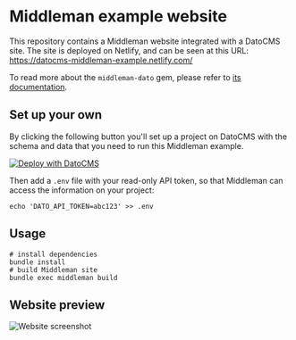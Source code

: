 # Middleman example website

This repository contains a Middleman website integrated with a DatoCMS site. The site is deployed on Netlify, and can be seen at this URL: https://datocms-middleman-example.netlify.com/

To read more about the `middleman-dato` gem, please refer to [its documentation](https://github.com/datocms/middleman-dato).

## Set up your own

By clicking the following button you'll set up a project on DatoCMS with the schema and data that you need to run this Middleman example.

[![Deploy with DatoCMS](https://dashboard.datocms.com/deploy/button.svg)](https://dashboard.datocms.com/deploy?repo=datocms/middleman-example)

Then add a `.env` file with your read-only API token, so that Middleman can access the information on your project:

`echo 'DATO_API_TOKEN=abc123' >> .env`

## Usage

```
# install dependencies
bundle install
# build Middleman site
bundle exec middleman build
```

## Website preview

![Website screenshot](https://raw.githubusercontent.com/datocms/jekyll-example/master/screenshot.png)
